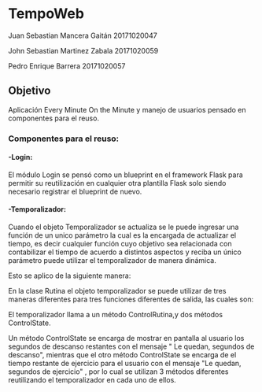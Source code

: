 # TempoWeb

Juan Sebastian Mancera Gaitán 20171020047

John Sebastian Martinez Zabala 20171020059

Pedro Enrique Barrera 20171020057


## Objetivo 

Aplicación Every Minute On the Minute y manejo de usuarios pensado en componentes para el reuso.

### Componentes para el reuso:

#### -Login:

El módulo Login se pensó como un blueprint en el framework Flask para permitir su reutilización en cualquier otra plantilla Flask solo siendo necesario registrar el blueprint de nuevo.

#### -Temporalizador:  

Cuando el objeto Temporalizador se actualiza se le puede ingresar una función de un unico parámetro  la cual es la encargada de actualizar  el tiempo, es decir cualquier función cuyo objetivo sea relacionada con contabilizar el tiempo de acuerdo a distintos aspectos y reciba un único parámetro puede utilizar el temporalizador de manera dinámica. 

Esto se aplico de la siguiente manera: 

En la clase Rutina el objeto temporalizador se puede utilizar de tres maneras diferentes para tres funciones diferentes de salida, las cuales son:

El temporalizador llama a un método ControlRutina,y dos métodos ControlState.

Un método ControlState se encarga de mostrar en pantalla al usuario los segundos de descanso restantes con el mensaje " Le quedan, segundos de descanso", mientras que el otro método ControlState se encarga de el tiempo restante de ejercicio para el usuario con el mensaje "Le quedan, segundos de ejercicio" , por lo cual se utilizan 3 métodos diferentes reutilizando el temporalizador en cada uno de ellos.


